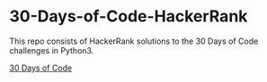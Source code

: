 # 30-Days-of-Code-HackerRank

This repo consists of HackerRank solutions to the 30 Days of Code challenges in Python3.

[30 Days of Code](https://www.hackerrank.com/domains/tutorials/30-days-of-code)
